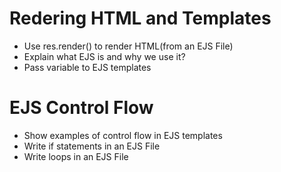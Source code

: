 # Redering HTML and Templates

* Use res.render() to render HTML(from an EJS File)
* Explain what EJS is and why we use it?
* Pass variable to EJS templates

# EJS Control Flow

* Show examples of control flow in EJS templates
* Write if statements in an EJS File
* Write loops in an EJS File